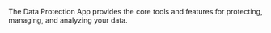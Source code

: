 The Data Protection App provides the core tools and features for protecting, managing, and analyzing your data.

